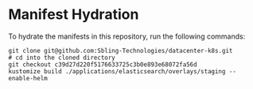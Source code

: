 # Manifest Hydration

To hydrate the manifests in this repository, run the following commands:

```shell
git clone git@github.com:Sbling-Technologies/datacenter-k8s.git
# cd into the cloned directory
git checkout c39d27d220f5176633725c3b0e893e68072fa56d
kustomize build ./applications/elasticsearch/overlays/staging --enable-helm
```
